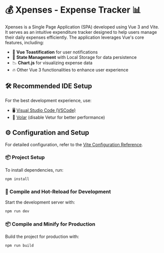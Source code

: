 # 💰 Xpenses - Expense Tracker 📊

Xpenses is a Single Page Application (SPA) developed using Vue 3 and Vite. It serves as an intuitive expenditure tracker designed to help users manage their daily expenses efficiently. The application leverages Vue's core features, including:

- 🚀 **Vue Toastification** for user notifications
- 💾 **State Management** with Local Storage for data persistence
- 📉 **Chart.js** for visualizing expense data
- 🔥 Other Vue 3 functionalities to enhance user experience

## 🛠 Recommended IDE Setup

For the best development experience, use:

- 🖥 [Visual Studio Code (VSCode)](https://code.visualstudio.com/)
- 🔧 [Volar](https://marketplace.visualstudio.com/items?itemName=Vue.volar) (disable Vetur for better performance)

## ⚙️ Configuration and Setup

For detailed configuration, refer to the [Vite Configuration Reference](https://vite.dev/config/).

### 📦 Project Setup

To install dependencies, run:

```sh
npm install
```

### 🚀 Compile and Hot-Reload for Development

Start the development server with:

```sh
npm run dev
```

### 📦 Compile and Minify for Production

Build the project for production with:

```sh
npm run build
```


